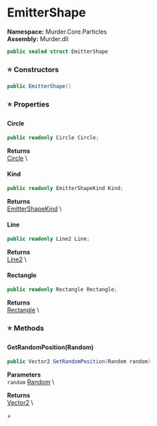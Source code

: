 # EmitterShape

**Namespace:** Murder.Core.Particles \
**Assembly:** Murder.dll

```csharp
public sealed struct EmitterShape
```

### ⭐ Constructors
```csharp
public EmitterShape()
```

### ⭐ Properties
#### Circle
```csharp
public readonly Circle Circle;
```

**Returns** \
[Circle](../../../Murder/Core/Geometry/Circle.html) \
#### Kind
```csharp
public readonly EmitterShapeKind Kind;
```

**Returns** \
[EmitterShapeKind](../../../Murder/Core/Particles/EmitterShapeKind.html) \
#### Line
```csharp
public readonly Line2 Line;
```

**Returns** \
[Line2](../../../Murder/Core/Geometry/Line2.html) \
#### Rectangle
```csharp
public readonly Rectangle Rectangle;
```

**Returns** \
[Rectangle](../../../Murder/Core/Geometry/Rectangle.html) \
### ⭐ Methods
#### GetRandomPosition(Random)
```csharp
public Vector2 GetRandomPosition(Random random)
```

**Parameters** \
`random` [Random](https://learn.microsoft.com/en-us/dotnet/api/System.Random?view=net-7.0) \

**Returns** \
[Vector2](https://learn.microsoft.com/en-us/dotnet/api/System.Numerics.Vector2?view=net-7.0) \



⚡